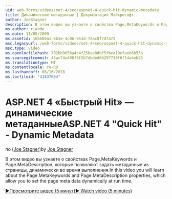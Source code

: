 ```yaml
---
uid: web-forms/videos/net-4/seo/aspnet-4-quick-hit-dynamic-metadata
title: Динамические метаданные | Документация Майкрософт
author: JoeStagner
description: В этом видео вы узнаете о свойства Page.MetaKeywords и Page.MetaDescription, которые позволяют динамически задать метаданные из страницы в выполнения ti...
ms.author: riande
ms.date: 11/05/2009
ms.assetid: 16b680a1-8b3e-4c06-953d-7dac8f7d7a72
msc.legacyurl: /web-forms/videos/net-4/seo/aspnet-4-quick-hit-dynamic-metadata
msc.type: video
ms.openlocfilehash: 702bb9058a4c4f25bae0dbf5fbea19efaeb6b53b
ms.sourcegitcommit: 45ac74e400f9f2b7dbded66297730f6f14a4eb25
ms.translationtype: MT
ms.contentlocale: ru-RU
ms.lasthandoff: 08/16/2018
ms.locfileid: "41837604"
---
```

<a name="aspnet-4-quick-hit---dynamic-metadata"></a><span data-ttu-id="87545-103">ASP.NET 4 «Быстрый Hit» — динамические метаданные</span><span class="sxs-lookup"><span data-stu-id="87545-103">ASP.NET 4 "Quick Hit" - Dynamic Metadata</span></span>
====================
<span data-ttu-id="87545-104">по [(Joe Stagner)](https://github.com/JoeStagner)</span><span class="sxs-lookup"><span data-stu-id="87545-104">by [Joe Stagner](https://github.com/JoeStagner)</span></span>

<span data-ttu-id="87545-105">В этом видео вы узнаете о свойствах Page.MetaKeywords и Page.MetaDescription, которые позволяют задать метаданные из страницы, динамически во время выполнения.</span><span class="sxs-lookup"><span data-stu-id="87545-105">In this video you will learn about the Page.MetaKeywords and Page.MetaDescription properties, which allow you to set the page meta data dynamically at run time.</span></span> 

[<span data-ttu-id="87545-106">&#9654;Просмотрите видео (5 минут)</span><span class="sxs-lookup"><span data-stu-id="87545-106">&#9654; Watch video (5 minutes)</span></span>](https://channel9.msdn.com/Blogs/ASP-NET-Site-Videos/aspnet-4-quick-hit-dynamic-metadata)
